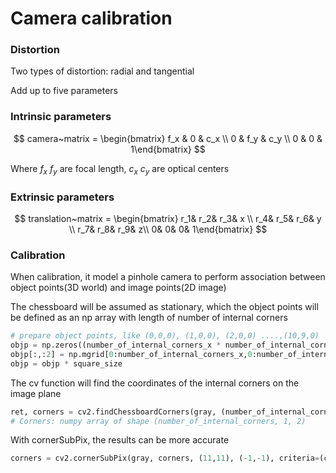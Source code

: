 # Camera calibration

### Distortion

Two types of distortion: radial and tangential

Add up to five parameters

### Intrinsic parameters

$$
camera~matrix = \begin{bmatrix} f_x & 0 & c_x \\ 0 & f_y & c_y \\ 0 & 0 & 1\end{bmatrix}
$$

Where $f_x$ $f_y$  are focal length,  $c_x$ $c_y$ are optical centers

### Extrinsic parameters

$$
translation~matrix = \begin{bmatrix} r_1& r_2& r_3& x \\ r_4& r_5& r_6& y \\ r_7& r_8& r_9& z\\ 0& 0& 0& 1\end{bmatrix}
$$

### Calibration

When calibration, it model a pinhole camera to perform association between object points(3D world) and image points(2D image)

The chessboard will be assumed as stationary, which the object points will be defined as an np array with length of number of internal corners

```python
# prepare object points, like (0,0,0), (1,0,0), (2,0,0) ....,(10,9,0)
objp = np.zeros((number_of_internal_corners_x * number_of_internal_corners_y,3), np.float32)
objp[:,:2] = np.mgrid[0:number_of_internal_corners_x,0:number_of_internal_corners_y].T.reshape(-1,2)
objp = objp * square_size
```

The cv function will find the coordinates of the internal corners on the image plane

```python
ret, corners = cv2.findChessboardCorners(gray, (number_of_internal_corners_x,number_of_internal_corners_y), None)
# Corners: numpy array of shape (number_of_internal_corners, 1, 2)
```

With cornerSubPix, the results can be more accurate

```python
corners = cv2.cornerSubPix(gray, corners, (11,11), (-1,-1), criteria=(cv2.TERM_CRITERIA_EPS + cv2.TERM_CRITERIA_MAX_ITER, 30, 0.001))
```